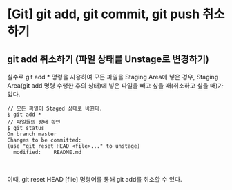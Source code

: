# [Git] git add, git commit, git push 취소하기

## git add 취소하기 (파일 상태를 Unstage로 변경하기)

실수로 git add * 명령을 사용하여 모든 파일을 Staging Area에 넣은 경우,
Staging Area(git add 명령 수행한 후의 상태)에 넣은 파일을 빼고 싶을 때(취소하고 싶을 때)가 있다.

```
// 모든 파일이 Staged 상태로 바뀐다.
$ git add *
// 파일들의 상태 확인
$ git status
On branch master
Changes to be committed:
(use "git reset HEAD <file>..." to unstage)
  modified:    README.md 
```

<br>

이때, git reset HEAD [file] 명령어를 통해 git add를 취소할 수 있다.
